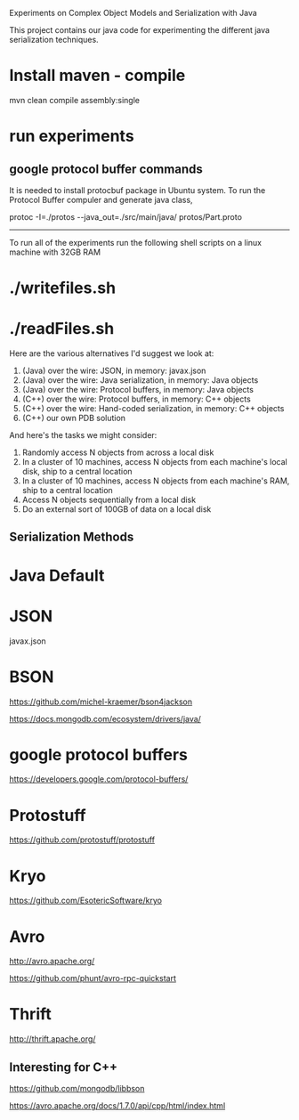 Experiments on Complex Object Models and Serialization with Java 




This project contains our java code for experimenting the different java serialization techniques. 

# Install maven - compile 
mvn clean compile assembly:single
 
# run experiments 

 


google protocol buffer commands 
--------------------------------

It is needed to install protocbuf package in Ubuntu system.
To run the Protocol Buffer compuler and generate java class, 
 
protoc -I=./protos --java_out=./src/main/java/  protos/Part.proto







---------------

To run all of the experiments run the following shell scripts on a linux machine with 32GB RAM

# ./writefiles.sh
# ./readFiles.sh



Here are the various alternatives I'd suggest we look at:

1) (Java) over the wire: JSON, in memory: javax.json
2) (Java) over the wire: Java serialization, in memory: Java objects
3) (Java) over the wire: Protocol buffers, in memory: Java objects
4) (C++) over the wire: Protocol buffers, in memory: C++ objects
5) (C++) over the wire: Hand-coded serialization, in memory: C++ objects
6) (C++) our own PDB solution

And here's the tasks we might consider:

1) Randomly access N objects from across a local disk
2) In a cluster of 10 machines, access N objects from each machine's local disk, ship to a central location
3) In a cluster of 10 machines, access N objects from each machine's RAM, ship to a central location
4) Access N objects sequentially from a local disk
5) Do an external sort of 100GB of data on a local disk 


Serialization Methods
----------------------

# Java Default
# JSON
javax.json 

# BSON
https://github.com/michel-kraemer/bson4jackson

https://docs.mongodb.com/ecosystem/drivers/java/

# google protocol buffers
https://developers.google.com/protocol-buffers/

# Protostuff

https://github.com/protostuff/protostuff

# Kryo 

https://github.com/EsotericSoftware/kryo 


# Avro 

http://avro.apache.org/

https://github.com/phunt/avro-rpc-quickstart


# Thrift 

http://thrift.apache.org/





Interesting for C++
----------------------

https://github.com/mongodb/libbson



https://avro.apache.org/docs/1.7.0/api/cpp/html/index.html





